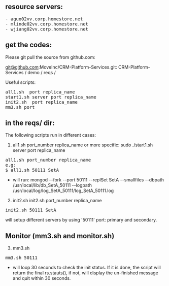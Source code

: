 
## resource servers:
<pre>
- aguo02vv.corp.homestore.net
- mlinde02vv.corp.homestore.net
- wjiang02vv.corp.homestore.net 
</pre>  
  

## get the codes:
Please git pull the source from github.com:


git@github.com:MoveInc/CRM-Platform-Services.git: CRM-Platform-Services / demo / reqs /

Useful scripts:
<pre>
all1.sh  port replica_name 
start1.sh server port replica_name
init2.sh  port replica_name
mm3.sh port
</pre>


## in the reqs/ dir:

The following scripts run in different cases:

1) all1.sh port_number replica_name
or more specific:
sudo ./start1.sh server port replica_name
<pre>
all1.sh port_number replica_name
e.g:
$ all1.sh 50111 SetA
</pre>
- will run:
 mongod --fork --port 50111 --replSet SetA --smallfiles --dbpath /usr/local/lib/db_SetA_50111 --logpath /usr/local/log/log_SetA_50111/log_SetA_50111.log
 

2) init2.sh
init2.sh port_number replica_name
<pre>
init2.sh 50111 SetA
</pre>
will setup different servers by using '50111' port: primary and secondary.
 
## Monitor (mm3.sh and monitor.sh)
3) mm3.sh
<pre>
mm3.sh 50111
</pre>
- will loop 30 seconds to check the init status.
If it is done, the script will return the final rs.stauts(), if not, will display the un-finished message and quit within 30 seconds.
